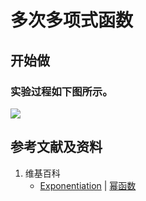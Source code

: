 # 多次多项式函数

## 开始做

### 实验过程如下图所示。

![](/images/函数和极限/初等函数/幂函数/多次多项式函数/1a1.jpg)

## 参考文献及资料

1. 维基百科
	- [Exponentiation](https://en.wikipedia.org/wiki/Exponentiation#Power_functions) | [幂函数](https://zh.wikipedia.org/wiki/幂函数) 
